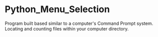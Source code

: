 # Python_Menu_Selection
Program built based similar to a computer's Command Prompt system. Locating and counting files within your computer directory.
